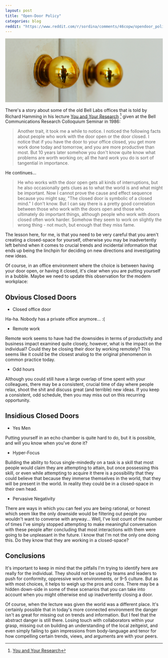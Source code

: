 ```yaml
---
layout: post
title: "Open-Door Policy"
categories: blog
reddit: "https://www.reddit.com/r/sordina/comments/46copw/opendoor_policy_bows_and_arrows/"
---
```


<img class="fit image"
     src="/images/open-door-policy/doorknobs.png"
     title="https://www.flickr.com/photos/hernanpc/9297447441/in/photolist-fazRcX-q4cBTQ-DSuehV-5UGXME-bCMdMw-e1QJxH-47nAmx-CUg8fS-xNTYFm-XxEy-8z5DWC-69bcgA-nj1UHG-9gEzcP-q5of53-dP3Amr-962hwY-iz7B-4nDdhq-asbefW-bKzeya-dHSqy3-zmdpDU-9PVSPo-2Nrxxr-drJP3F-drJQwB-drK3ho-drK36S-drK2YL-drK4GC-drK2FN-drJSQF-2Chib-oADECx-6uTVG9-qRp3gb-uRXSwX-dST8sR-oTDurt-5NazF8-4LMzDR-drJV16-drJW64-drJZrQ-4sKmid-drJRSe-drK2vu-77F1i2-bqJxJx" />

There's a story about some of the old Bell Labs offices that is told by
Richard Hamming in his lecture
[You and Your Research](http://www.cs.virginia.edu/~robins/YouAndYourResearch.html) [^1]
given at the Bell Communications Research Colloquium Seminar 
in 1986:

> Another trait, it took me a while to notice. I noticed the following facts
	about people who work with the door open or the door closed. I notice that if
	you have the door to your office closed, you get more work done today and
	tomorrow, and you are more productive than most. But 10 years later somehow you
	don't know quite know what problems are worth working on; all the hard work you
	do is sort of tangential in importance.

He continues...

<!--more-->

> He who works with the door open gets
	all kinds of interruptions, but he also occasionally gets clues as to what the
	world is and what might be important. Now I cannot prove the cause and effect
	sequence because you might say, "The closed door is symbolic of a closed mind."
	I don't know. But I can say there is a pretty good correlation between those
	who work with the doors open and those who ultimately do important things,
	although people who work with doors closed often work harder. Somehow they seem
	to work on slightly the wrong thing - not much, but enough that they miss fame.

The lesson here, for me, is that you need to be very careful that you
aren't creating a closed-space for yourself, otherwise you may be inadvertently
left behind when it comes to crucial trends and incidental information
that ends up being the linchpin for deciding on new directions and
investigating new ideas.

Of course, in an office environment where the choice is between having your
door open, or having it closed, it's clear when you are putting yourself
in a bubble. Maybe we need to update this observation for the modern
workplace:

## Obvious Closed Doors

* Closed office door

Ha-ha. Nobody has a private office anymore... :(

* Remote work

Remote work seems to have had the downsides in terms of productivity
and business impact examined quite closely, however, what is the
impact on the individual? Could they be closing their door by
working remotely? This seems like it could be the closest analog to
the original phenomenon in common practice today.

* Odd hours

Although you could still have a large overlap of time spent with
your colleagues, there may be a consistent, crucial time of day where
people relax, shoot the shit and discuss great (and terrible) new
ideas. If you keep a consistent, odd schedule, then you may miss
out on this recurring opportunity.

## Insidious Closed Doors

* Yes Men

Putting yourself in an echo chamber is quite hard to do, but it is
possible, and will you know when you've done it?

* Hyper-Focus

Building the ability to focus single-mindedly on a task is a skill
that most people would claim they are attempting to attain, but
once possessing this skill, or even while attempting to acquire it
there is a possibility that they could believe that because they
immerse themselves in the world, that they will be present in the
world. In reality they could be in a closed-space in their own head.

* Pervasive Negativity

There are ways in which you can feel you are being rational, or honest which
seem like the only downside would be filtering out people you wouldn't want to
converse with anyway... Well, I've lost count of the number of times I've
simply stopped attempting to make meaningful conversation with these people
after concluding that most interactions with them were going to be unpleasant
in the future. I know that I'm not the only one doing this. Do they know that
they are working in a closed-space?

## Conclusions

It's important to keep in mind that the pitfalls I'm trying to identify
here are really for the individual. They should not be used by teams
and leaders to push for conformity, oppressive work environments, or
9-5 culture. But as with most choices, it helps to weigh up the pros
and cons. There may be a hidden down-side in some of these scenarios
that you can take into account when you might otherwise end up
inadvertently closing a door.

Of course, when the lecture was given the world was a different place.
It's certainly possible that in today's more connected environment
the danger isn't as great for missing out on trends and information.
But I feel that the abstract danger is still there.
Losing touch with collaborators within your grasp, missing out on
building an understanding of the local zeitgeist, and even simply
failing to gain impressions from body-language and tenor for how
compelling certain trends, views, and arguments are with your
peers.

[^1]: [You and Your Research](http://www.cs.virginia.edu/~robins/YouAndYourResearch.html)
